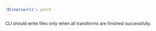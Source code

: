 ```yaml
---
'@linaria/cli': patch
---
```


CLI should write files only when all transforms are finished successfully.
